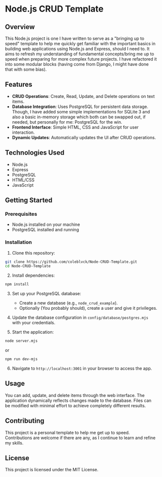 # Node.js CRUD Template

## Overview

This Node.js project is one I have written to serve as a "bringing up to speed" template to help me quickly get familiar with the important basics in building web applications using Node.js and Express, should I need to. It aims to refresh my understanding of fundamental concepts/bring me up to speed when preparing for more complex future projects. I have refactored it into some modular blocks (having come from Django, I might have done that with some bias).

## Features

- **CRUD Operations**: Create, Read, Update, and Delete operations on text items.
- **Database Integration**: Uses PostgreSQL for persistent data storage. Though, I have added some simple implementations for SQLite 3 and also a basic in-memory storage which both can be swapped out, if needed, but personally for me: PostgreSQL for the win.
- **Frontend Interface**: Simple HTML, CSS and JavaScript for user interaction.
- **Dynamic Updates**: Automatically updates the UI after CRUD operations.

## Technologies Used

- Node.js
- Express
- PostgreSQL
- HTML/CSS
- JavaScript

## Getting Started

### Prerequisites

- Node.js installed on your machine
- PostgreSQL installed and running

### Installation

1. Clone this repository:
```bash
git clone https://github.com/coleblvck/Node-CRUD-Template.git
cd Node-CRUD-Template
```

2. Install dependencies:
```bash
npm install
```

3. Set up your PostgreSQL database:
   - Create a new database (e.g., `node_crud_example`).
   - Optionally (You probably should), create a user and give it privileges.

4. Update the database configuration in `config/database/postgres.mjs` with your credentials.

5. Start the application:
```bash
node server.mjs
```
   or
```bash
npm run dev-mjs
```

6. Navigate to `http://localhost:3001` in your browser to access the app.

## Usage

You can add, update, and delete items through the web interface. The application dynamically reflects changes made to the database. Files can be modified with minimal effort to achieve completely different results.

## Contributing

This project is a personal template to help me get up to speed. Contributions are welcome if there are any, as I continue to learn and refine my skills.

## License

This project is licensed under the MIT License.